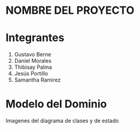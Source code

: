 # NOMBRE DEL PROYECTO


# Integrantes

1) Gustavo Berne
2) Daniel Morales
3) Thibisay Palma
4) Jesús Portillo
5) Samantha Ramirez

# Modelo del Dominio
Imagenes del diagrama de clases y de estado